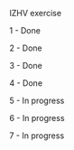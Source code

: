 IZHV exercise 

1 - Done

2 - Done

3 - Done

4 - Done

5 - In progress

6 - In progress

7 - In progress
